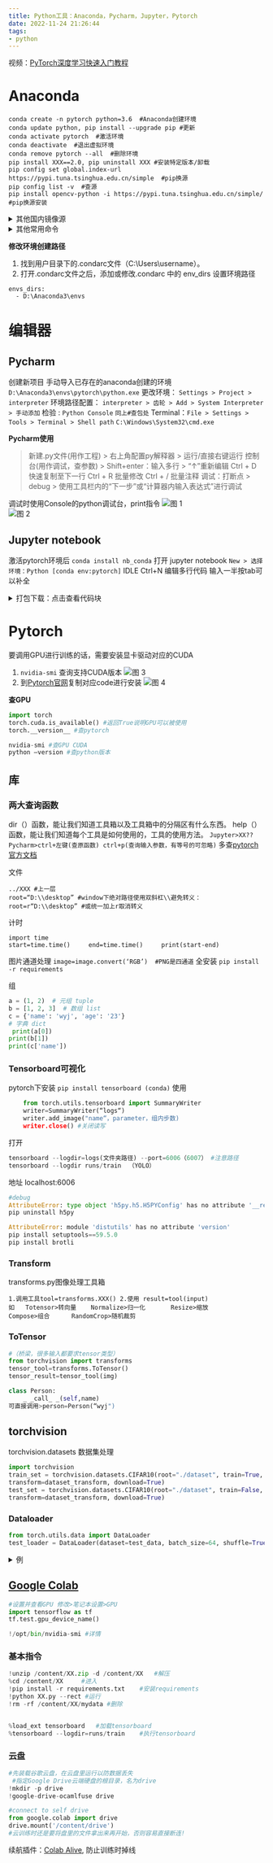 ```yaml
---
title: Python工具：Anaconda，Pycharm，Jupyter，Pytorch
date: 2022-11-24 21:26:44
tags: 
- python
---
```

视频：[PyTorch深度学习快速入门教程](https://www.bilibili.com/video/BV1hE411t7RN/)
# Anaconda
```
conda create -n pytorch python=3.6  #Anaconda创建环境
conda update python, pip install --upgrade pip #更新
conda activate pytorch  #激活环境
conda deactivate  #退出虚拟环境
conda remove pytorch --all  #删除环境
pip install XXX==2.0, pip uninstall XXX #安装特定版本/卸载
pip config set global.index-url https://pypi.tuna.tsinghua.edu.cn/simple  #pip换源
pip config list -v  #查源
pip install opencv-python -i https://pypi.tuna.tsinghua.edu.cn/simple/  #pip换源安装
```
<details>
  <summary>其他国内镜像源</summary>
  
    清华大学：https://pypi.tuna.tsinghua.edu.cn/simple
    阿里云：http://mirrors.aliyun.com/pypi/simple
    豆瓣：http://pypi.douban.com/simple
</details>

<details>
  <summary>其他常用命令</summary>

    conda list：查看环境中的所有包
    conda install XXX：安装 XXX 包
    conda remove XXX：删除 XXX 包
    conda env list：列出所有环境
    conda create -n XXX：创建名为 XXX 的环境
    conda create -n env_name jupyter notebook ：创建虚拟环境
    activate noti（或 source activate noti）：启用/激活环境
    conda env remove -n noti：删除指定环境
    deactivate（或 source deactivate）：退出环境
    jupyter notebook ：打开Jupyter Notebook
    conda config --remove-key channels ：换回默认源
</details>

**修改环境创建路径**
1. 找到用户目录下的.condarc文件（C:\Users\username）。
2. 打开.condarc文件之后，添加或修改.condarc 中的 env_dirs 设置环境路径
```
envs_dirs:
  - D:\Anaconda3\envs
  ```

# 编辑器
## Pycharm
创建新项目	手动导入已存在的anaconda创建的环境``D:\Anaconda3\envs\pytorch\python.exe``
更改环境：				``Settings > Project > interpreter``
环境路径配置： ``interpreter > 齿轮 > Add > System Interpreter > 手动添加``
检验 : 				``Python Console``	``同上#查包处``
Terminal：``File > Settings > Tools > Terminal > Shell path`` ``C:\Windows\System32\cmd.exe``

**Pycharm使用**
> 新建.py文件(用作工程) > 右上角配置py解释器 > 运行/直接右键运行
控制台(用作调试，查参数) > Shift+enter：输入多行 > “↑”重新编辑
Ctrl + D 快速复制至下一行
Ctrl + R 批量修改
Ctrl + / 批量注释
调试：打断点 > debug > 使用工具栏内的“下一步”或“计算器内输入表达式”进行调试

调试时使用Console的python调试台，print指令
![图 1](https://raw.sevencdn.com/Arrowes/Arrowes-Blogbackup/main/images/Pytorch1.png)  
![图 2](https://raw.sevencdn.com/Arrowes/Arrowes-Blogbackup/main/images/Pytorch2.png)  

## Jupyter notebook
激活pytorch环境后 ``conda install nb_conda``
打开 jupyter notebook
``New > 选择环境：Python [conda env:pytorch]``
IDLE Ctrl+N 编辑多行代码
输入一半按tab可以补全

<details>
  <summary>打包下载：点击查看代码块</summary>

    import os
    import tarfile
    def recursive_files(dir_name='.', ignore=None):
        for dir_name,subdirs,files in os.walk(dir_name):
            if ignore and os.path.basename(dir_name) in ignore: 
                continue

            for file_name in files:
                if ignore and file_name in ignore:
                    continue

                yield os.path.join(dir_name, file_name)

    def make_tar_file(dir_name='.', tar_file_name='tarfile.tar', ignore=None):
        tar = tarfile.open(tar_file_name, 'w')

        for file_name in recursive_files(dir_name, ignore):
            tar.add(file_name)

        tar.close()

    dir_name = '.'
    tar_file_name = 'archive.tar'
    ignore = {'.ipynb_checkpoints', '__pycache__', tar_file_name}
    make_tar_file(dir_name, tar_file_name, ignore)
</details>

# Pytorch
要调用GPU进行训练的话，需要安装显卡驱动对应的CUDA
1. ``nvidia-smi`` 查询支持CUDA版本
![图 3](https://raw.sevencdn.com/Arrowes/Arrowes-Blogbackup/main/images/Pytorch3.png)  
2. 到[Pytorch官网](https://pytorch.org/get-started/locally/)复制对应code进行安装
![图 4](https://raw.sevencdn.com/Arrowes/Arrowes-Blogbackup/main/images/Pytorch4.png)  

**查GPU**
```py
import torch
torch.cuda.is_available() #返回True说明GPU可以被使用
torch.__version__ #查pytorch

nvidia-smi #查GPU CUDA
python –version #查python版本
```

## 库
### 两大查询函数
dir（）函数，能让我们知道工具箱以及工具箱中的分隔区有什么东西。
help（）函数，能让我们知道每个工具是如何使用的，工具的使用方法。
``Jupyter>XX??``
``Pycharm>ctrl+左键(查原函数)	ctrl+p(查询输入参数，有等号的可忽略)``
多查[pytorch官方文档](https://pytorch.org/docs/stable/index.html)

文件
```
../XXX #上一层
root=“D:\\desktop” #window下绝对路径使用双斜杠\\避免转义：
root=r“D:\\desktop” #或统一加上r取消转义
```
计时		
```
import time 	
start=time.time()     end=time.time()     print(start-end)
```
图片通道处理 ``image=image.convert(‘RGB’)  #PNG是四通道``
全安装 		``pip install -r requirements``

组 
```py
a = (1, 2)  # 元组 tuple
b = [1, 2, 3]  # 数组 list
c = {'name': 'wyj', 'age': '23'}  
# 字典 dict
 print(a[0])
print(b[1])
print(c['name'])
```


### Tensorboard可视化
pytorch下安装 ``pip install tensorboard (conda)``
使用
```py
	from torch.utils.tensorboard import SummaryWriter
	writer=SummaryWriter(“logs“)
	writer.add_image("name“，parameter，组内步数)
	writer.close() #关闭读写 
```
打开
```py
tensorboard --logdir=logs(文件夹路径) --port=6006（6007） #注意路径
tensorboard --logdir runs/train  （YOLO）
```
地址	localhost:6006
```py
#debug
AttributeError: type object 'h5py.h5.H5PYConfig' has no attribute '__reduce_cython__'
pip uninstall h5py

AttributeError: module 'distutils' has no attribute 'version'
pip install setuptools==59.5.0
pip install brotli
```
### Transform
transforms.py图像处理工具箱
```
1.调用工具tool=transforms.XXX()	2.使用 result=tool(input)
如	Totensor>转向量	Normalize>归一化		Resize>缩放	
Compose>组合		RandomCrop>随机裁剪
```
### ToTensor
```py
#（桥梁，很多输入都要求tensor类型）
from torchvision import transforms
tensor_tool=transforms.ToTensor()
tensor_result=tensor_tool(img)
```

```py
class Person:
	_ _call_ _(self,name)	
可直接调用>person=Person(“wyj")
```
## torchvision
torchvision.datasets 数据集处理

```py
import torchvision
train_set = torchvision.datasets.CIFAR10(root="./dataset", train=True, #训练集
transform=dataset_transform, download=True)
test_set = torchvision.datasets.CIFAR10(root="./dataset", train=False, #测试集
transform=dataset_transform, download=True)
```
### Dataloader
```py
from torch.utils.data import DataLoader
test_loader = DataLoader(dataset=test_data, batch_size=64, shuffle=True, num_workers=0, drop_last=True)
```

<details>
  <summary>例</summary>

    writer = SummaryWriter("dataloader")
    for epoch in range(2):
        step = 0
        for data in test_loader: #读数据
            imgs, targets = data
            writer.add_images("Epoch: {}".format(epoch), imgs, step)
            step = step + 1
    writer.close()
</details>

## [Google Colab](https://colab.research.google.com/)

```py
#设置并查看GPU 修改>笔记本设置>GPU
import tensorflow as tf
tf.test.gpu_device_name()

!/opt/bin/nvidia-smi #详情
```

### 基本指令
```py
!unzip /content/XX.zip -d /content/XX   #解压
%cd /content/XX     #进入
!pip install -r requirements.txt    #安装requirements
!python XX.py --rect #运行
!rm -rf /content/XX/mydata #删除


%load_ext tensorboard   #加载tensorboard
%tensorboard --logdir=runs/train    #执行tensorboard
```

### 云盘
```py
#先装载谷歌云盘，在云盘里运行以防数据丢失
 #指定Google Drive云端硬盘的根目录，名为drive
!mkdir -p drive
!google-drive-ocamlfuse drive

#connect to self drive
from google.colab import drive
drive.mount('/content/drive')
#云训练时还是要将盘里的文件拿出来再开始，否则容易直接断连!
```
续航插件：[Colab Alive](https://chrome.google.com/webstore/detail/colab-alive/eookkckfbbgnhdgcbfbicoahejkdoele?hl=zh-CN), 防止训练时掉线